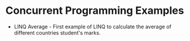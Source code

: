 # Concurrent Programming Examples

* LINQ Average - First example of LINQ to calculate the average of different countries student's marks.
